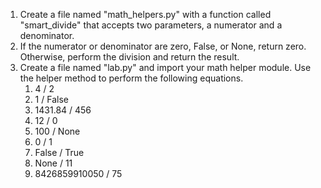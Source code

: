 1. Create a file named "math_helpers.py" with a function called "smart_divide" that accepts two parameters, a numerator and a denominator. 
2. If the numerator or denominator are zero, False, or None, return zero. Otherwise, perform the division and return the result.
3. Create a file named "lab.py" and import your math helper module. Use the helper method to perform the following equations.
    1. 4 / 2
    2. 1 / False
    3. 1431.84 / 456
    4. 12 / 0
    5. 100 / None
    6. 0 / 1
    7. False / True
    8. None / 11
    9. 8426859910050 / 75